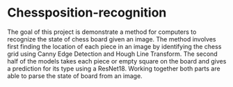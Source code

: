 # Chessposition-recognition
 The goal of this project is demonstrate a method for computers to recognize the state of chess board given an image. The method involves first finding the location of each piece in an image by identifying the chess grid using Canny Edge Detection and Hough Line Transform. The second half of the models takes each piece or empty square on the board and gives a prediction for its type using a ResNet18. Working together both parts are able to parse the state of board from an image. 
